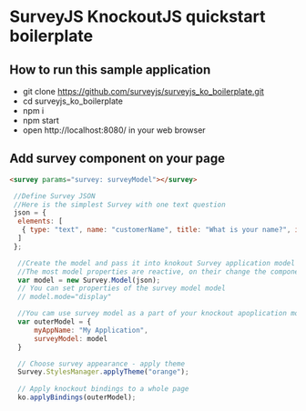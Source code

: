 # SurveyJS KnockoutJS quickstart boilerplate

## How to run this sample application
 - git clone https://github.com/surveyjs/surveyjs_ko_boilerplate.git
 - cd surveyjs_ko_boilerplate
 - npm i
 - npm start
 - open http://localhost:8080/ in your web browser


## Add survey component on your page

```HTML
<survey params="survey: surveyModel"></survey>
```

```JavaScript
 //Define Survey JSON
 //Here is the simplest Survey with one text question
 json = {
  elements: [
   { type: "text", name: "customerName", title: "What is your name?", isRequired: true}
  ]
 };

  //Create the model and pass it into knokout Survey application model
  //The most model properties are reactive, on their change the component will change UI when needed.
  var model = new Survey.Model(json);
  // You can set properties of the survey model model
  // model.mode="display"

  //You cam use survey model as a part of your knockout apoplication model
  var outerModel = {
      myAppName: "My Application",
      surveyModel: model
  }

  // Choose survey appearance - apply theme
  Survey.StylesManager.applyTheme("orange");
  
  // Apply knockout bindings to a whole page
  ko.applyBindings(outerModel);
```
